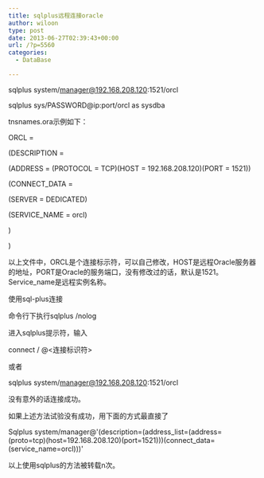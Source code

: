 ```yaml
---
title: sqlplus远程连接oracle
author: wiloon
type: post
date: 2013-06-27T02:39:43+00:00
url: /?p=5560
categories:
  - DataBase

---
```

sqlplus system/manager@192.168.208.120:1521/orcl

sqlplus sys/PASSWORD@ip:port/orcl as sysdba





tnsnames.ora示例如下：
  
ORCL =
  
(DESCRIPTION =
  
(ADDRESS = (PROTOCOL = TCP)(HOST = 192.168.208.120)(PORT = 1521))
  
(CONNECT_DATA =
  
(SERVER = DEDICATED)
  
(SERVICE_NAME = orcl)
  
)
  
)

以上文件中，ORCL是个连接标示符，可以自己修改，HOST是远程Oracle服务器的地址，PORT是Oracle的服务端口，没有修改过的话，默认是1521。Service_name是远程实例名称。

使用sql-plus连接
  
命令行下执行sqlplus /nolog
  
进入sqlplus提示符，输入
  
connect / @<连接标识符>
  
或者
  
sqlplus system/manager@192.168.208.120:1521/orcl
  
没有意外的话连接成功。
  
如果上述方法试验没有成功，用下面的方式最直接了
  
Sqlplus system/manager@'(description=(address\_list=(address=(proto=tcp)(host=192.168.208.120)(port=1521)))(connect\_data=(service_name=orcl)))'
  
以上使用sqlplus的方法被转载n次。